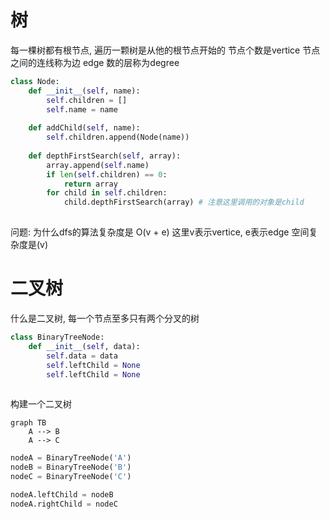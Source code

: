 
# 树
每一棵树都有根节点, 遍历一颗树是从他的根节点开始的
节点个数是vertice
节点之间的连线称为边 edge
数的层称为degree


```python
class Node:
	def __init__(self, name):
		self.children = []
		self.name = name
		
	def addChild(self, name):
		self.children.append(Node(name))
	
	def depthFirstSearch(self, array):
		array.append(self.name)
		if len(self.children) == 0:
			return array
		for child in self.children:
			child.depthFirstSearch(array) # 注意这里调用的对象是child
		
```

问题: 
为什么dfs的算法复杂度是 O(v + e) 这里v表示vertice, e表示edge
空间复杂度是(v)

# 二叉树
什么是二叉树, 每一个节点至多只有两个分叉的树
```python
class BinaryTreeNode:
	def __init__(self, data):
		self.data = data
		self.leftChild = None
		self.leftChild = None
		
```

构建一个二叉树
```mermaid
graph TB
	A --> B
	A --> C
```
```python
nodeA = BinaryTreeNode('A')
nodeB = BinaryTreeNode('B')
nodeC = BinaryTreeNode('C')

nodeA.leftChild = nodeB
nodeA.rightChild = nodeC
```